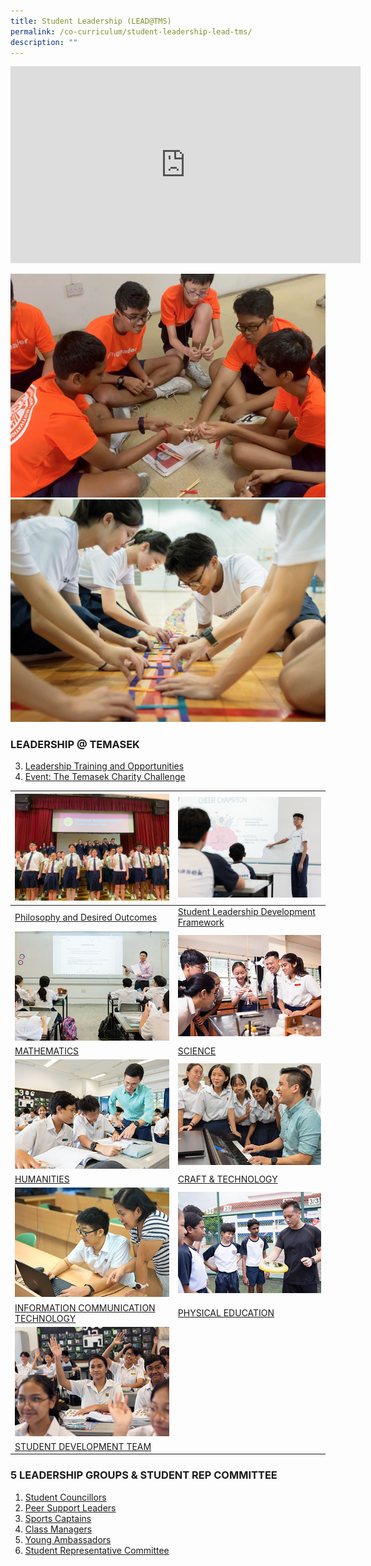 ```yaml
---
title: Student Leadership (LEAD@TMS)
permalink: /co-curriculum/student-leadership-lead-tms/
description: ""
---
```

<iframe width="560" height="315" src="https://www.youtube.com/embed/m3sv6I_7mAw" title="YouTube video player" frameborder="0" allow="accelerometer; autoplay; clipboard-write; encrypted-media; gyroscope; picture-in-picture" allowfullscreen=""></iframe>


![](/images/training%20and%20opportunities.png)
![](/images/temasek%20charity%20challenge.png)

### LEADERSHIP @ TEMASEK

3. [Leadership Training and Opportunities](/student-leadership/leadership-training-and-opportunities/)
4. [Event: The Temasek Charity Challenge](/student-leadership/event-the-temasek-charity-challenge/)

<table class="tg">
<thead>
  <tr>
    <th class="tg-0lax"><img style="width:500px" src="/images/philosophy%20and%20desired%20outcomes.png"></th>
    <th class="tg-0lax"><img style="width:500px" src="/images/student%20leadership%20framework.png"></th>
  </tr>
</thead>
<tbody>
  <tr>
    <td class="tg-0lax"><a href="/student-leadership/philosophy-and-desired-outcomes/">Philosophy and Desired Outcomes</a>
		</td><td class="tg-0lax"><a href="/student-leadership/student-leadership-development-framework/">Student Leadership Development Framework</a>
  </td></tr>
  <tr>
    <td class="tg-0lax"><img style="width:500px" src="/images/maths.jpg"></td>
    <td class="tg-0lax"><img style="width:500px" src="/images/science.jpg"></td>
  </tr>
  <tr>
		<td class="tg-0lax"><a href="/individual-department/mathematics/">MATHEMATICS</a>
		</td><td class="tg-0lax"><a href="/individual-department/science/">SCIENCE</a>
  </td></tr>
  <tr>
    <td class="tg-0lax"><img style="width:500px" src="/images/humanities.jpg"></td>
    <td class="tg-0lax"><img style="width:500px" src="/images/crafttech.jpg"></td>
  </tr>
  <tr>
		<td class="tg-0lax"><a href="/individual-department/humanities/">HUMANITIES</a>
    </td><td class="tg-0lax"><a href="/individual-department/craft-n-technology/">CRAFT &amp; TECHNOLOGY</a>
  </td></tr>
  <tr>
    <td class="tg-0lax"><img style="width:500px" src="/images/informationcomm.jpg"></td>
    <td class="tg-0lax"><img style="width:500px" src="/images/pe.jpg"></td>
  </tr>
  <tr>
    <td class="tg-0lax"><a href="/individual-department/ict/">INFORMATION COMMUNICATION TECHNOLOGY</a>
    </td><td class="tg-0lax"><a href="/individual-department/physical-education/">PHYSICAL EDUCATION</a>
  </td></tr>
  <tr>
    <td class="tg-0lax"><img style="width:500px" src="/images/student.jpg"></td>
    <td class="tg-0lax"></td>
  </tr>
  <tr>
		<td class="tg-0lax"><a href="/curriculum/character-development/">STUDENT DEVELOPMENT TEAM</a></td><td class="tg-0lax"></td>
  </tr>
</tbody>
</table>

### 5 LEADERSHIP GROUPS &amp; STUDENT REP COMMITTEE

1. [Student Councillors](/student-leadership/student-councillors/)
2. [Peer Support Leaders](/student-leadership/peer-support-leaders/)
3. [Sports Captains](/student-leadership/sports-captains/)
4. [Class Managers](/student-leadership/class-managers/)
5. [Young Ambassadors](/student-leadership/young-ambassadors/)
6. [Student Representative Committee](/student-leadership/student-representative-committee/)